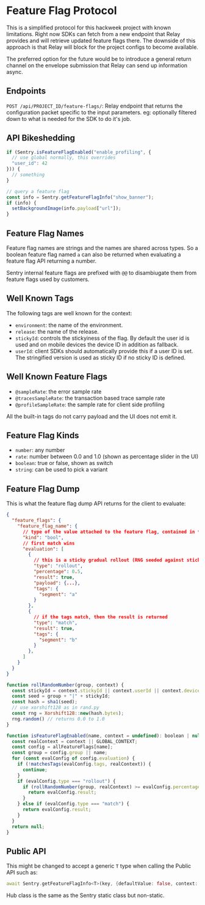 # Feature Flag Protocol

This is a simplified protocol for this hackweek project with known limitations.
Right now SDKs can fetch from a new endpoint that Relay provides and will retrieve
updated feature flags there.  The downside of this approach is that Relay will
block for the project configs to become available.

The preferred option for the future would be to introduce a general return channel
on the envelope submission that Relay can send up information async.

## Endpoints

``POST /api/PROJECT_ID/feature-flags/``:
    Relay endpoint that returns the configuration packet specific to the input
    parameters.  eg: optionally filtered down to what is needed for the SDK to
    do it's job.

## API Bikeshedding

```javascript
if (Sentry.isFeatureFlagEnabled("enable_profiling", {
  // use global normally, this overrides
  "user_id": 42
})) {
  // something
}

// query a feature flag
const info = Sentry.getFeatureFlagInfo("show_banner");
if (info) {
  setBackgroundImage(info.payload["url"]);
}
```

## Feature Flag Names

Feature flag names are strings and the names are shared across types.
So a boolean feature flag named `a` can also be returned when evaluating a feature flag API returning a number.

Sentry internal feature flags are prefixed with `@@` to disambiugate them from
feature flags used by customers.

## Well Known Tags

The following tags are well known for the context:

- ``environment``: the name of the environment.
- ``release``: the name of the release.
- ``stickyId``: controls the stickyiness of the flag.  By default the user id is used
  and on mobile devices the device ID in addition as fallback.
- ``userId``: client SDKs should automatically provide this if a user ID is set.
  The stringified version is used as sticky ID if no sticky ID is defined.

## Well Known Feature Flags

- ``@sampleRate``: the error sample rate
- ``@tracesSampleRate``: the transaction based trace sample rate
- ``@profileSampleRate``: the sample rate for client side profiling

All the built-in tags do not carry payload and the UI does not emit it.

## Feature Flag Kinds

- `number`: any number
- `rate`: number between 0.0 and 1.0 (shown as percentage slider in the UI)
- `boolean`: true or false, shown as switch
- `string`: can be used to pick a variant

## Feature Flag Dump

This is what the feature flag dump API returns for the client to
evaluate:

```json
{
  "feature_flags": {
    "feature_flag_name": {
      // type of the value attached to the feature flag, contained in the field "result"
      "kind": "bool",
      // first match wins
      "evaluation": [
        {
          // this is a sticky gradual rollout (RNG seeded against sticky-id)
          "type": "rollout",
          "percentage": 0.5,
          "result": true,
          "payload": {...},
          "tags": {
            "segment": "a"
          }
        },
        {
          // if the tags match, then the result is returned
          "type": "match",
          "result": true,
          "tags": {
            "segment": "b"
          }
        },
      ]
    }
  }
}
```

```javascript
function rollRandomNumber(group, context) {
  const stickyId = context.stickyId || context.userId || context.deviceId;
  const seed = group + "|" + stickyId;
  const hash = sha1(seed);
  // use xorshift128 as in rand.py
  const rng = Xorshift128::new(hash.bytes);
  rng.random() // returns 0.0 to 1.0
}

function isFeatureFlagEnabled(name, context = undefined): boolean | null {
  const realContext = context || GLOBAL_CONTEXT;
  const config = allFeatureFlags[name];
  const group = config.group || name;
  for (const evalConfig of config.evaluation) {
    if (!matchesTags(evalConfig.tags, realContext)) {
      continue;
    }
    if (evalConfig.type === "rollout") {
      if (rollRandomNumber(group, realContext) >= evalConfig.percentage) {
        return evalConfig.result;
      }
    } else if (evalConfig.type === "match") {
      return evalConfig.result;
    }
  }
  return null;
}
```

## Public API

This might be changed to accept a generic `T` type when calling the Public API such as:

```dart
await Sentry.getFeatureFlagInfo<T>(key, {defaultValue: false, context: {}});
```

Hub class is the same as the Sentry static class but non-static.
